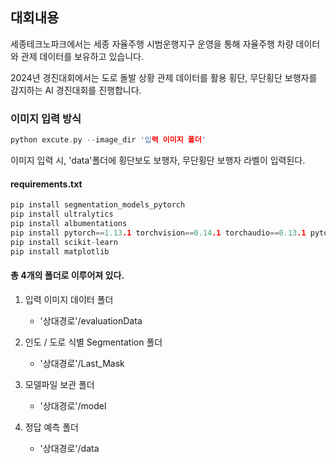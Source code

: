 
## 대회내용      
세종테크노파크에서는 세종 자율주행 시범운행지구 운영을 통해 자율주행 차량 데이터와
관제 데이터를 보유하고 있습니다.        

 2024년 경진대회에서는 도로 돌발 상황 관제 데이터를
활용 횡단, 무단횡단 보행자를 감지하는 AI 경진대회를 진행합니다.


### 이미지 입력 방식

```c
python excute.py --image_dir '입력 이미지 폴더'
```
이미지 입력 시, 'data'폴더에 횡단보도 보행자, 무단횡단 보행자 라벨이 입력된다. 



#### requirements.txt
```c
pip install segmentation_models_pytorch
pip install ultralytics     
pip install albumentations
pip install pytorch==1.13.1 torchvision==0.14.1 torchaudio==0.13.1 pytorch-cuda=11.7 -c pytorch -c nvidia
pip install scikit-learn
pip install matplotlib
```

#### 총 **4개의 폴더**로 이루어져 있다.

1. 입력 이미지 데이터 폴더 
    -   '상대경로'/evaluationData
2. 인도 / 도로 식별 Segmentation 폴더
    -   '상대경로'/Last_Mask
3. 모델파일 보관 폴더
    -   '상대경로'/model


3. 정답 예측 폴더
    -   '상대경로'/data




